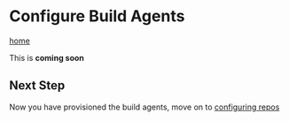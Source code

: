 # Configure Build Agents

[home](index.md)

This is **coming soon**

## Next Step

Now you have provisioned the build agents, move on to [configuring repos](configure-repos.md)
